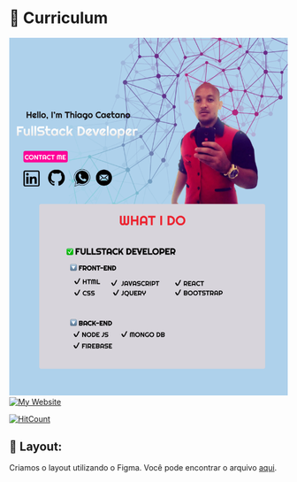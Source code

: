 # 📝 Curriculum

![Welcome](/curriculo.png?raw=true)
[![My Website](https://curriculum-th.vercel.app/api?url=https%3A%2F%2Fgithub.com%2FThiagoFullStack%2FCurriculum.png)](https://raw.githubusercontent.com/ThiagoFullStack/Curriculum.png/main/curriculo.png)

[![HitCount](https://hits.dwyl.com/ThiagoFullStack//Curriculum.svg)](https://hits.dwyl.com/ThiagoFullStack/ThiagoFullStack/Curriculum)

## 📁 Layout:

Criamos o layout utilizando o Figma. Você pode encontrar o arquivo [aqui](https://www.figma.com/file/eDRQxSaN9BZoYHFkQJ4fwG/Untitled?node-id=0%3A1).

